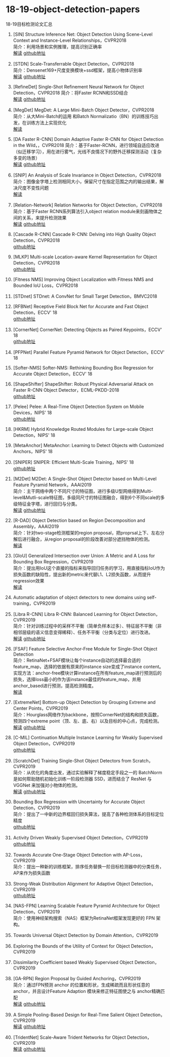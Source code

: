 # 18-19-object-detection-papers
18-19目标检测论文汇总  
1. [SIN] Structure Inference Net: Object Detection Using Scene-Level Context and Instance-Level Relationships，CVPR2018  
简介：利用场景和实例推理，提高识别正确率  
[解读](https://blog.csdn.net/joyeuxni/article/details/81151969) [github地址](https://github.com/choasup/SIN)  

2. [STDN] Scale-Transferrable Object Detection，CVPR2018  
简介：Densenet169+尺度变换模块+ssd框架，提高小物体识别率  
[解读](https://blog.csdn.net/xh_hit/article/details/79512146) [github地址](https://github.com/arvention/STDN-PyTorch)

3. [RefineDet] Single-Shot Refinement Neural Network for Object Detection，CVPR2018
简介：将Faster RCNN和SSD结合  
[解读](https://blog.csdn.net/qq_21949357/article/details/80642551) [github地址](https://github.com/sfzhang15/RefineDet)

4. [MegDet] MegDet: A Large Mini-Batch Object Detector，CVPR2018  
简介：从大Mini-Batch的运用 和Batch Normalizatio（BN）的训练技巧出发，在训练方法上实现优化  
[解读](https://blog.csdn.net/Julialove102123/article/details/80471403)

5. [DA Faster R-CNN] Domain Adaptive Faster R-CNN for Object Detection in the Wild，，CVPR2018
简介：基于Faster-RCNN，进行领域自适应改进（似迁移学习），用在进行雾气，光线不良情况下的野外迁移探测活动（复杂多变的场景）  
[解读](https://blog.csdn.net/qq_18882399/article/details/81188573) [github地址](https://github.com/yuhuayc/da-faster-rcnn)

6. [SNIP] An Analysis of Scale Invariance in Object Detection，CVPR2018  
简介：图像金字塔上检测相同大小，保留尺寸在指定范围之内的输出结果，解决尺度不变性问题  
[解读](https://zhuanlan.zhihu.com/p/36431183)

7. [Relation-Network] Relation Networks for Object Detection，CVPR2018  
简介：基于Faster RCNN系列算法引入object relation module来刻画物体之间的关系，来提升检测效果  
[解读](https://blog.csdn.net/u014380165/article/details/80779432) [github地址](https://github.com/msracver/Relation-Networks-for-Object-Detection)

8. [Cascade R-CNN] Cascade R-CNN: Delving into High Quality Object Detection，CVPR2018  
[github地址](https://github.com/zhaoweicai/cascade-rcnn)

9. [MLKP] Multi-scale Location-aware Kernel Representation for Object Detection，CVPR2018  
[github地址](https://github.com/Hwang64/MLKP)

10. [Fitness NMS] Improving Object Localization with Fitness NMS and Bounded IoU Loss，CVPR2018  

11. [STDnet] STDnet: A ConvNet for Small Target Detection，BMVC2018  

12. [RFBNet] Receptive Field Block Net for Accurate and Fast Object Detection，ECCV' 18  
[github地址](https://github.com/ruinmessi/RFBNet)

13. [CornerNet] CornerNet: Detecting Objects as Paired Keypoints，ECCV' 18  
[github地址](https://github.com/princeton-vl/CornerNet)

14. [PFPNet] Parallel Feature Pyramid Network for Object Detection，ECCV' 18  

15. [Softer-NMS] Softer-NMS: Rethinking Bounding Box Regression for Accurate Object Detection，ECCV' 18  

16. [ShapeShifter] ShapeShifter: Robust Physical Adversarial Attack on Faster R-CNN Object Detector，ECML-PKDD-2018  
[github地址](https://github.com/shangtse/robust-physical-attack)

17. [Pelee] Pelee: A Real-Time Object Detection System on Mobile Devices，NIPS' 18  
[github地址](https://github.com/Robert-JunWang/Pelee)

18. [HKRM] Hybrid Knowledge Routed Modules for Large-scale Object Detection，NIPS' 18  

19. [MetaAnchor] MetaAnchor: Learning to Detect Objects with Customized Anchors，NIPS' 18  

20. [SNIPER] SNIPER: Efficient Multi-Scale Training，NIPS' 18  
[github地址](https://github.com/mahyarnajibi/SNIPER)

21. [M2Det] M2Det: A Single-Shot Object Detector based on Multi-Level Feature Pyramid Network，AAAI2019  
简介：主干网络中两个不同尺寸的特征图，进行多级U型网络得到Multi-level&Mutli-scale特征图，多级同尺寸的特征图融合，得到6个不同scale的多级特征金字塔，进行回归与分类。  
[解读](https://blog.csdn.net/sinat_37532065/article/details/87385302) [github地址](https://github.com/qijiezhao/M2Det)  

22. [R-DAD] Object Detection based on Region Decomposition and Assembly，AAAI2019  
简介：针对two-stage检测框架的region proposal，把proprsal上下、左右分解后进行融合，从region proposal的阶段改善对部分遮挡物体的检测。  
[解读](https://blog.csdn.net/qq_30708445/article/details/88182603)

23. [GIoU] Generalized Intersection over Union: A Metric and A Loss for Bounding Box Regression，CVPR2019  
简介：提出用IoU这个直接的指标来指导回归任务的学习，用直接指标IoU作为损失函数的缺陷性，提出新的metric来代替L1、L2损失函数，从而提升regression效果  
[解读](https://mp.weixin.qq.com/s?__biz=MzI5MDUyMDIxNA==&mid=2247487503&idx=1&sn=e98437efda298a9d8fe1a386c5a96601&chksm=ec1ffdf6db6874e03e1e05d438ebd0d295364d01ca8b2741bdad8ffa5d328032ad24ae76a289&token=762499696&lang=zh_CN&scene=21#wechat_redirect)  

24. Automatic adaptation of object detectors to new domains using self-training，CVPR2019  

25. [Libra R-CNN] Libra R-CNN: Balanced Learning for Object Detection，CVPR2019  
简介：针对训练过程中的采样不平衡（简单负样本过多）、特征层不平衡（非相邻层级的语义信息变得稀释）、任务不平衡（分类与定位）进行改进。  
[解读](https://www.cnblogs.com/fourmi/p/10756556.html) [github地址](https://github.com/OceanPang/Libra_R-CNN)

26. [FSAF] Feature Selective Anchor-Free Module for Single-Shot Object Detection  
简介：RetinaNet+FSAF模块让每个instance自动的选择最合适的feature_map，选择的依据有原来的instance size变成了instance content。实现方法：anchor-free模块计算instance在所有feature_map进行预测后的损失，选择loss最小的作为该instance最佳的feature_map，并用anchor_based进行预测，提高检测精度。  
[解读](https://mp.weixin.qq.com/s?__biz=MzI5MDUyMDIxNA==&mid=2247487638&idx=2&sn=1e9f26013b3d9ab4fd4137729894606a&chksm=ec1ffd6fdb687479183be59ec102f28bff4a5521903707fef744449e7630252c5298b66f339b&token=1948754723&lang=zh_CN&scene=21#wechat_redirect)  

27. [ExtremeNet] Bottom-up Object Detection by Grouping Extreme and Center Points，CVPR2019  
简介：Hourglass网络作为backbone，按照CornerNet的结构和损失函数，预测四个extreme point（顶、左、底、右）以及目标的中心点，完成检测。  
[解读](https://www.cnblogs.com/cieusy/p/10399960.html) [github地址](https://github.com/xingyizhou/ExtremeNet)

28. [C-MIL] Continuation Multiple Instance Learning for Weakly Supervised Object Detection，CVPR2019  
[github地址](https://github.com/AnonymousIDs/C-MIL)

29. [ScratchDet] Training Single-Shot Object Detectors from Scratch，CVPR2019  
简介：从优化的角度出发，通过实验解释了梯度稳定手段之一的 BatchNorm 是如何帮助随机初始化训练一阶段检测器 SSD，进而结合了 ResNet 与 VGGNet 来加强对小物体的检测。  
[解读](https://mp.weixin.qq.com/s/TZj0QzDXE6QbCY5-pT6RNQ) [github地址](https://github.com/KimSoybean/ScratchDet)

30. Bounding Box Regression with Uncertainty for Accurate Object Detection，CVPR2019  
简介：提出了一中新的边界框回归损失算法，提高了各种检测体系的目标定位精度  
[github地址](https://github.com/yihui-he/KL-Loss)

31. Activity Driven Weakly Supervised Object Detection，CVPR2019    
[github地址](https://github.com/zhenheny/ADWSOD)

32. Towards Accurate One-Stage Object Detection with AP-Loss，CVPR2019    
简介：提出一种新的训练框架，排序任务替换一阶目标检测器中的分类任务，AP来作为损失函数

33. Strong-Weak Distribution Alignment for Adaptive Object Detection，CVPR2019    
[github地址](https://github.com/VisionLearningGroup/DA_Detection)

34. [NAS-FPN] Learning Scalable Feature Pyramid Architecture for Object Detection，CVPR2019  
简介：使用神经架构搜索（NAS）框架为RetinaNet框架发现更好的 FPN 架构。

35. Towards Universal Object Detection by Domain Attention，CVPR2019  

36. Exploring the Bounds of the Utility of Context for Object Detection，CVPR2019  

37. Dissimilarity Coefficient based Weakly Supervised Object Detection，CVPR2019  

38. [GA-RPN] Region Proposal by Guided Anchoring，CVPR2019    
简介：通过FPN预测 anchor 的位置和形状，生成稀疏而且形状任意的 anchor，并且设计Feature Adaption 模块来修正特征图使之与 anchor精确匹配  
[解读](https://mp.weixin.qq.com/s/Sl958JkcJjy-HW9_c-SH4g) [github地址](https://github.com/open-mmlab/mmdetection)

39. A Simple Pooling-Based Design for Real-Time Salient Object Detection，CVPR2019    
[解读](https://blog.csdn.net/ruoruojiaojiao/article/details/89519806) [github地址](https://github.com/backseason/PoolNet)

40. [TridentNet] Scale-Aware Trident Networks for Object Detection，CVPR2019    
[解读](https://zhuanlan.zhihu.com/p/54334986) [github地址](https://github.com/TuSimple/simpledet/tree/master/models/tridentnet)

